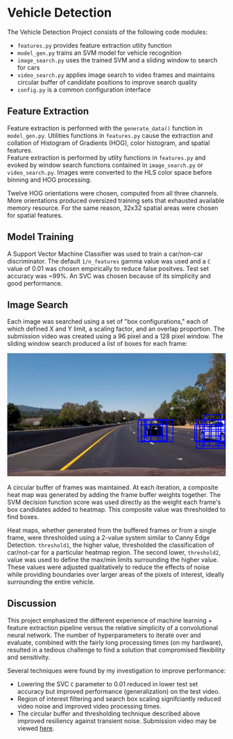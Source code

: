 # Vehicle Detection

The Vehicle Detection Project consists of the following code modules:
 * `features.py` provides feature extraction utlity function
 * `model_gen.py` trains an SVM model for vehicle recognition
 * `image_search.py` uses the trained SVM and a sliding window to search for cars
 * `video_search.py` applies image search to video frames and maintains circular buffer of candidate positions to improve search quality
 * `config.py` is a common configuration interface

## Feature Extraction

Feature extraction is performed with the `generate_data()` function in `model_gen.py`.  Utilities functions in `features.py` cause the extraction and collation of Histogram of Gradients (HOG), color histogram, and spatial features.  
Feature extraction is performed by utlity functions in `features.py` and evoked by window search functions contained in `image_search.py` or `video_search.py`. Images were converted to the HLS color space before binning and HOG processing.

Twelve HOG orientations were chosen, computed from all three channels.  More orientations produced oversized training sets that exhausted available memory resource.  For the same reason, 32x32 spatial areas were chosen for spatial features.

## Model Training

A Support Vector Machine Classifier was used to train a car/non-car discriminator.  The default `1/n_features` gamma value was used and a `C` value of 0.01 was chosen empirically to reduce false positves.  Test set accuracy was ~99%.  An SVC was chosen because of its simplicity and good performance.

## Image Search

Each image was searched using a set of "box configurations," each of which defined X and Y limit, a scaling factor, and an overlap proportion.  The submission video was created using a 96 pixel and a 128 pixel window.  The sliding window search produced a list of boxes for each frame:

![Sliding Window Results](images/frame1065.png)

A circular buffer of frames was maintained.  At each iteration, a composite heat map was generated by adding the frame buffer weights together.  The SVM decision function score was used directly as the weight each frame's box candidates added to heatmap.  This composite value was thresholded to find boxes.

Heat maps, whether generated from the buffered frames or from a single frame, were thresholded using a 2-value system similar to Canny Edge Detection.  `threshold1`, the higher value, thresholded the classification of car/not-car for a particular heatmap region.  The second lower, `threshold2`, value was used to define the max/min limits surrounding the higher value.  These values were adjusted qualitatively to reduce the effects of noise while providing boundaries over larger areas of the pixels of interest, ideally surrounding the entire vehicle.

## Discussion

This project emphasized the different experience of machine learning + feature extraction pipeline versus the relative simplicity of a convolutional neural network.  The number of hyperparameters to iterate over and evaluate, combined with the fairly long processing times (on my hardware), resulted in a tedious challenge to find a solution that compromised flexibility and sensitivity.

Several techniques were found by my investigation to improve performance:
* Lowering the SVC `C` parameter to 0.01 reduced in lower test set accuracy but improved performance (generalization) on the test video.
* Region of interest filtering and search box scaling signifciantly reduced video noise and improved video processing times.
* The circular buffer and thresholding technique described above improved resiliency against transient noise.
Submission video may be viewed [here](https://youtu.be/DosyurLAtis).
